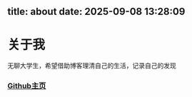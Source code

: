 title: about
date: 2025-09-08 13:28:09
---
# 关于我 #

无聊大学生，希望借助博客理清自己的生活，记录自己的发现  

### [Github主页](https://github.com/yamleric) ###